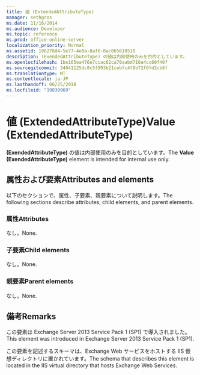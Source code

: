 ```yaml
---
title: 値 (ExtendedAttributeType)
manager: sethgros
ms.date: 11/16/2014
ms.audience: Developer
ms.topic: reference
ms.prod: office-online-server
localization_priority: Normal
ms.assetid: 196278d4-5e77-4e0a-8af6-8ac065610510
description: (ExendedAttributeType) の値は内部使用のみを目的としています。
ms.openlocfilehash: 1be165ea476e7ccac62ca70aabd710a4cc60f40f
ms.sourcegitcommit: 34041125dc8c5f993b21cebfc4f8b72f0fd2cb6f
ms.translationtype: MT
ms.contentlocale: ja-JP
ms.lasthandoff: 06/25/2018
ms.locfileid: "19839969"
---
```

# <a name="value-extendedattributetype"></a><span data-ttu-id="deae9-103">値 (ExtendedAttributeType)</span><span class="sxs-lookup"><span data-stu-id="deae9-103">Value (ExtendedAttributeType)</span></span>

<span data-ttu-id="deae9-104">**(ExendedAttributeType)** の値は内部使用のみを目的としています。</span><span class="sxs-lookup"><span data-stu-id="deae9-104">The **Value (ExendedAttributeType)** element is intended for internal use only.</span></span> 

## <a name="attributes-and-elements"></a><span data-ttu-id="deae9-105">属性および要素</span><span class="sxs-lookup"><span data-stu-id="deae9-105">Attributes and elements</span></span>

<span data-ttu-id="deae9-106">以下のセクションで、属性、子要素、親要素について説明します。</span><span class="sxs-lookup"><span data-stu-id="deae9-106">The following sections describe attributes, child elements, and parent elements.</span></span>
  
### <a name="attributes"></a><span data-ttu-id="deae9-107">属性</span><span class="sxs-lookup"><span data-stu-id="deae9-107">Attributes</span></span>

<span data-ttu-id="deae9-108">なし。</span><span class="sxs-lookup"><span data-stu-id="deae9-108">None.</span></span>
  
### <a name="child-elements"></a><span data-ttu-id="deae9-109">子要素</span><span class="sxs-lookup"><span data-stu-id="deae9-109">Child elements</span></span>

<span data-ttu-id="deae9-110">なし。</span><span class="sxs-lookup"><span data-stu-id="deae9-110">None.</span></span>
  
### <a name="parent-elements"></a><span data-ttu-id="deae9-111">親要素</span><span class="sxs-lookup"><span data-stu-id="deae9-111">Parent elements</span></span>

<span data-ttu-id="deae9-112">なし。</span><span class="sxs-lookup"><span data-stu-id="deae9-112">None.</span></span>
  
## <a name="remarks"></a><span data-ttu-id="deae9-113">備考</span><span class="sxs-lookup"><span data-stu-id="deae9-113">Remarks</span></span>

<span data-ttu-id="deae9-114">この要素は Exchange Server 2013 Service Pack 1 (SP1) で導入されました。</span><span class="sxs-lookup"><span data-stu-id="deae9-114">This element was introduced in Exchange Server 2013 Service Pack 1 (SP1).</span></span>
  
<span data-ttu-id="deae9-115">この要素を記述するスキーマは、Exchange Web サービスをホストする IIS 仮想ディレクトリに置かれています。</span><span class="sxs-lookup"><span data-stu-id="deae9-115">The schema that describes this element is located in the IIS virtual directory that hosts Exchange Web Services.</span></span>
  

